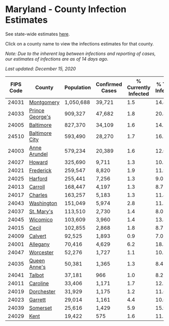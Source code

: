 # Maryland - County Infection Estimates

See state-wide estimates [here](/infections/us-md).

Click on a county name to view the infections estimates for that county.

*Note: Due to the inherent lag between infections and reporting of cases, our estimates of infections are as of 14 days ago.*

*Last updated: December 15, 2020*

|   FIPS Code |                             County |   Population |   Confirmed Cases |   % Currently Infected |   % Total Infected |
|-------------|------------------------------------|--------------|-------------------|------------------------|--------------------|
|       24031 |           [Montgomery](montgomery) |    1,050,688 |            39,721 |                    1.5 |               14.4 |
|       24033 | [Prince George's](prince-george's) |      909,327 |            47,682 |                    1.8 |               20.8 |
|       24005 |             [Baltimore](baltimore) |      827,370 |            34,109 |                    1.6 |               14.2 |
|       24510 |   [Baltimore City](baltimore-city) |      593,490 |            28,270 |                    1.7 |               16.7 |
|       24003 |       [Anne Arundel](anne-arundel) |      579,234 |            20,389 |                    1.6 |               12.0 |
|       24027 |                   [Howard](howard) |      325,690 |             9,711 |                    1.3 |               10.5 |
|       24021 |             [Frederick](frederick) |      259,547 |             8,820 |                    1.9 |               11.9 |
|       24025 |                 [Harford](harford) |      255,441 |             7,256 |                    1.3 |                9.0 |
|       24013 |                 [Carroll](carroll) |      168,447 |             4,197 |                    1.3 |                8.7 |
|       24017 |                 [Charles](charles) |      163,257 |             5,183 |                    1.3 |               11.4 |
|       24043 |           [Washington](washington) |      151,049 |             5,974 |                    2.8 |               11.3 |
|       24037 |           [St. Mary's](st.-mary's) |      113,510 |             2,730 |                    1.4 |                8.0 |
|       24045 |               [Wicomico](wicomico) |      103,609 |             3,960 |                    1.4 |               13.8 |
|       24015 |                     [Cecil](cecil) |      102,855 |             2,868 |                    1.8 |                8.7 |
|       24009 |                 [Calvert](calvert) |       92,525 |             1,893 |                    0.9 |                7.0 |
|       24001 |               [Allegany](allegany) |       70,416 |             4,629 |                    6.2 |               18.3 |
|       24047 |             [Worcester](worcester) |       52,276 |             1,727 |                    1.1 |               10.5 |
|       24035 |       [Queen Anne's](queen-anne's) |       50,381 |             1,365 |                    1.3 |                8.4 |
|       24041 |                   [Talbot](talbot) |       37,181 |               966 |                    1.0 |                8.2 |
|       24011 |               [Caroline](caroline) |       33,406 |             1,171 |                    1.7 |               12.2 |
|       24019 |           [Dorchester](dorchester) |       31,929 |             1,175 |                    1.2 |               11.6 |
|       24023 |                 [Garrett](garrett) |       29,014 |             1,161 |                    4.4 |               10.6 |
|       24039 |               [Somerset](somerset) |       25,616 |             1,429 |                    5.9 |               15.9 |
|       24029 |                       [Kent](kent) |       19,422 |               575 |                    1.6 |               11.1 |